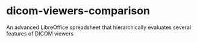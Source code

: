 # dicom-viewers-comparison
An advanced LibreOffice spreadsheet that hierarchically evaluates several features of DICOM viewers
